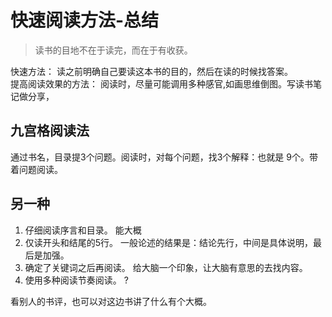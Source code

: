 # 快速阅读方法-总结
> 读书的目地不在于读完，而在于有收获。

快速方法： 读之前明确自己要读这本书的目的，然后在读的时候找答案。  
提高阅读效果的方法： 阅读时，尽量可能调用多种感官,如画思维倒图。写读书笔记做分享，

## 九宫格阅读法
通过书名，目录提3个问题。阅读时，对每个问题，找3个解释：也就是 9个。带着问题阅读。

## 另一种 
1. 仔细阅读序言和目录。 能大概
1. 仅读开头和结尾的5行。 一般论述的结果是：结论先行，中间是具体说明，最后是加强。
1. 确定了关键词之后再阅读。 给大脑一个印象，让大脑有意思的去找内容。
1. 使用多种阅读节奏阅读。 ?

看别人的书评，也可以对这边书讲了什么有个大概。

## 